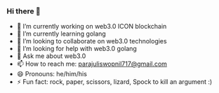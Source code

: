 ### Hi there 👋

- 🔭 I’m currently working on web3.0 ICON blockchain
- 🌱 I’m currently learning golang
- 👯 I’m looking to collaborate on web3.0 technologies
- 🤔 I’m looking for help with web3.0 golang
- 💬 Ask me about web3.0
- 📫 How to reach me: parajuliswopnil717@gmail.com
- 😄 Pronouns: he/him/his
- ⚡ Fun fact: rock, paper, scissors, lizard, Spock to kill an argument :)

